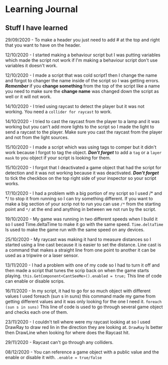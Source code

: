 # Learning Journal 

## Stuff I have learned 

29/09/2020 - To make a header you just need to add # at the top and right that you want to have on the header.

12/10/2020 - I started making a behaviour script but I was putting variables which made the script not work if I'm making a behaviour script don't use variables it doesn't work.

12/10/2020 - I made a script that was cold script1 then I change the name and forgot to changer the name inside of the script so I was getting errors. ***Remember*** if you **change something** from the top of the script like a name you need to make sure the **change name** was changed down the script as well or it will not work.

14/10/2020 - I tried using raycast to detect the player but it was not working. You need a `collider for raycast` to work.

14/10/2020 - I tried to cast the raycast from the player to a lamp and it was working but you can't add more lights to the script so I made the light to send a raycast to the player. Make sure you cast the raycast from the player and not from the light sources.

15/10/2020 - I made a script which was using tags to comper but it didn't work because I forgot to tag the object. ***Don't forget*** to add a `tag` or a `layer mask` to you object if your script is looking for them.

15/10/2020 - I forgot that I deactivated a game object that had the script for detection and it was not working because it was deactivated. ***Don't forget*** to tick the checkbox on the top right side of your inspector so your script works.

17/10/2020 - I had a problem with a big portion of my script so I used /* and */ to stop it from running so I can try something different. If you want to make a big section of your scrip not to run you can use `/*` from the starting point and `*/` at the end and anything in between we not run by the script. 

19/10/2020 - My game was running in two different speeds when I build it so I used Time.deltaTime to make it go with the same speed. ```Time.deltaTime``` Is used to make the game run with the same speed on any devices.

25/10/2020 - My raycast was making it hard to measure distances so I started using a line cast because it is easier to set the distance. Line cast is a command that makes a straight line from one point to another it can be used as a tripwire or a laser sensor.  

13/11/2020 - I had a problem with one of my code so I had to turn it off and then made a script that tunes the scrip back on when the game starts playing. ```this.GetComponent<CantSeeMe>().enabled = true;``` This line of code can enable or disable scrips. 

16/11/2020 - In my script, it had to go for so much object with different values I used foreach (sun s in suns) this command made my game from getting different values and it was only looking for the one I need it. ```foreach (sun s in suns)``` This line of code is used to go through several game object and checks each one of them. 

23/11/2020 - I couldn't tell where were my raycast looking at so I used DrawRay to draw red lin in the direction they are looking at. ```DrawRay``` Is better then DrawLine when looking for where does the Raycast hit.

29/11/2020 - Raycast can't go through any colliders.

08/12/2020 - You can reference a game object with a public value and the enable or disable it with. ```.enable = true/false```
